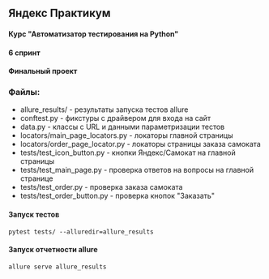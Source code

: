 ## Яндекс Практикум
#### Курс "Автоматизатор тестирования на Python"
#### 6 спринт
#### Финальный проект


### Файлы:
- allure_results/ - результаты запуска тестов allure
- conftest.py - фикстуры с драйвером для входа на сайт
- data.py - классы с URL и данными параметризации тестов
- locators/main_page_locators.py - локаторы главной страницы
- locators/order_page_locator.py - локаторы страницы заказа самоката
- tests/test_icon_button.py - кнопки Яндекс/Самокат на главной страницы
- tests/test_main_page.py - проверка ответов на вопросы на главной странице
- tests/test_order.py - проверка заказа самоката
- tests/test_order_button.py - проверка кнопок "Заказать"


#### Запуск тестов
`pytest tests/ --alluredir=allure_results`
#### Запуск отчетности allure
`allure serve allure_results`
